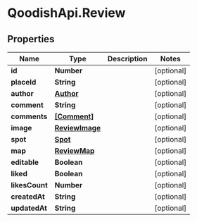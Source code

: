 # QoodishApi.Review

## Properties

Name | Type | Description | Notes
------------ | ------------- | ------------- | -------------
**id** | **Number** |  | [optional] 
**placeId** | **String** |  | [optional] 
**author** | [**Author**](Author.md) |  | [optional] 
**comment** | **String** |  | [optional] 
**comments** | [**[Comment]**](Comment.md) |  | [optional] 
**image** | [**ReviewImage**](ReviewImage.md) |  | [optional] 
**spot** | [**Spot**](Spot.md) |  | [optional] 
**map** | [**ReviewMap**](ReviewMap.md) |  | [optional] 
**editable** | **Boolean** |  | [optional] 
**liked** | **Boolean** |  | [optional] 
**likesCount** | **Number** |  | [optional] 
**createdAt** | **String** |  | [optional] 
**updatedAt** | **String** |  | [optional] 


